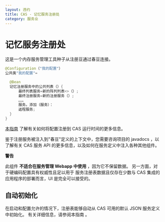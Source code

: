```yaml
---
layout: 违约
title: CAS - 记忆服务注册处
category: 服务业
---
```


# 记忆服务注册处

这是一个内存服务管理工具种子从注册豆通过春豆连接。

```java
@Configuration（"我的配置"）
公共类"我的配置"=

  @Bean
  记忆注册服务中的公共列表（）{
      最终列表服务=新的阵列列表<>（）;
      最终注册服务=新的注册服务（）;
      。。。
      服务。添加（服务）：
      返程服务;
  }
}
```

[本指南](../configuration/Configuration-Management-Extensions.html) 了解有关如何将配置注册到 CAS 运行时间的更多信息。

鉴于注册服务被注入到"春豆"定义的上下文中，您需要咨询项目的 javadocs ，以了解有关 CAS 服务 API 的更多信息，以及如何在服务定义中注入各种其他组件。 

<div class="alert alert-info"><strong>警告</strong><p>
此组件 <strong>不适合在服务管理 Webapp 中使用</strong> ，因为它不保留数据。
另一方面，对于硬编码配置具有权威性且足以用于
服务注册表数据且仅存在少数与 CAS 集成的应用程序的部署而言，UI 是完全可以接受的。
</p></div>

## 自动初始化

在启动和配置允许的情况下，注册表能够自动从 CAS 可用的默认 JSON 服务定义中初始化。 有关详细信息，请参阅本指南</a> 。</p>